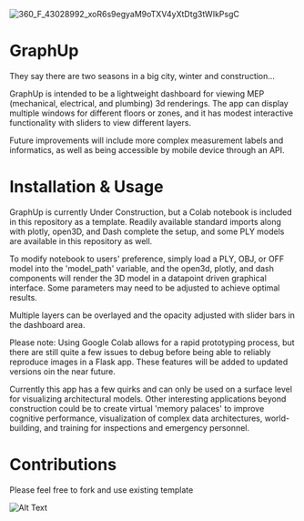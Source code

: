 ![360_F_43028992_xoR6s9egyaM9oTXV4yXtDtg3tWIkPsgC](https://github.com/JessemanGray/GraphUp/assets/123507565/aadb0335-463c-47d9-9be6-8bdd2a4beaec)
# GraphUp
They say there are two seasons in a big city, winter and construction...

GraphUp is intended to be a lightweight dashboard for viewing MEP (mechanical, electrical, and plumbing) 3d renderings. The app can display multiple windows for different floors or zones, and it has modest interactive functionality with sliders to view different layers. 

Future improvements will include more complex measurement labels and informatics, as well as being accessible by mobile device through an API.

# Installation & Usage

GraphUp is currently Under Construction, but a Colab notebook is included in this repository as a template. Readily available standard imports along with plotly, open3D, and Dash complete the setup, and some PLY models are available in this repository as well.

To modify notebook to users' preference, simply load a PLY, OBJ, or OFF model into the 'model_path' variable, and the open3d, plotly, and dash components will render the 3D model in a datapoint driven graphical interface. Some parameters may need to be adjusted to achieve optimal results. 

Multiple layers can be overlayed and the opacity adjusted with slider bars in the dashboard area.

Please note: Using Google Colab allows for a rapid prototyping process, but there are still quite a few issues to debug before being able to reliably reproduce images in a Flask app. These features will be added to updated versions oin the near future.

Currently this app has a few quirks and can only be used on a surface level for visualizing architectural models. Other interesting applications beyond construction could be to create virtual 'memory palaces' to improve cognitive performance, visualization of complex data architectures, world-building, and training for inspections and emergency personnel.

# Contributions

Please feel free to fork and use existing template

![Alt Text](https://media.giphy.com/media/vFKqnCdLPNOKc/giphy.gif)


